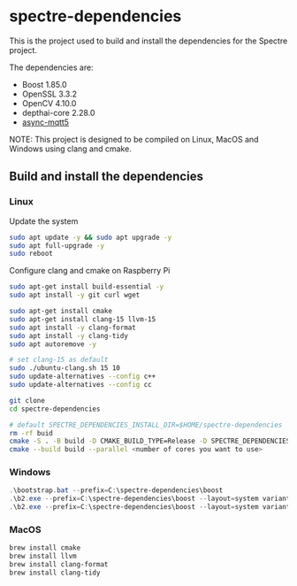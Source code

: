 # spectre-dependencies

This is the project used to build and install the dependencies for the Spectre project.

The dependencies are:

- Boost 1.85.0
- OpenSSL 3.3.2
- OpenCV 4.10.0
- depthai-core 2.28.0
- [async-mqtt5](https://github.com/mireo/async-mqtt5)

NOTE: This project is designed to be compiled on Linux, MacOS and Windows using clang and cmake.

## Build and install the dependencies

### Linux

Update the system

```bash
sudo apt update -y && sudo apt upgrade -y
sudo apt full-upgrade -y
sudo reboot
```

Configure clang and cmake on Raspberry Pi

```bash
sudo apt-get install build-essential -y
sudo apt install -y git curl wget

sudo apt-get install cmake
sudo apt-get install clang-15 llvm-15
sudo apt install -y clang-format
sudo apt install -y clang-tidy
sudo apt autoremove -y

# set clang-15 as default
sudo ./ubuntu-clang.sh 15 10
sudo update-alternatives --config c++
sudo update-alternatives --config cc
```

```bash
git clone
cd spectre-dependencies

# default SPECTRE_DEPENDENCIES_INSTALL_DIR=$HOME/spectre-dependencies
rm -rf buid
cmake -S . -B build -D CMAKE_BUILD_TYPE=Release -D SPECTRE_DEPENDENCIES_INSTALL_DIR=<path to install spectre dependencies>
cmake --build build --parallel <number of cores you want to use>
```

### Windows

```powershell
.\bootstrap.bat --prefix=C:\spectre-dependencies\boost
.\b2.exe --prefix=C:\spectre-dependencies\boost --layout=system variant=release link=static stage
.\b2.exe --prefix=C:\spectre-dependencies\boost --layout=system variant=release link=static install
```

### MacOS

```bash
brew install cmake
brew install llvm
brew install clang-format
brew install clang-tidy
```
